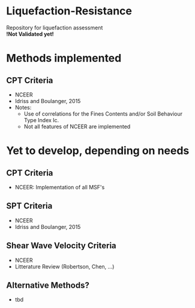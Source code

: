 # Liquefaction-Resistance
Repository for  liquefaction assessment <br/>
__!Not Validated yet!__

# Methods implemented
## CPT Criteria
- NCEER <br>
- Idriss and Boulanger, 2015
- Notes:
	- Use of correlations for the Fines Contents and/or Soil Behaviour Type Index Ic. <br>
	- Not all features of NCEER are implemented

# Yet to develop, depending on needs
## CPT Criteria 
- NCEER: Implementation of all MSF's 
## SPT Criteria
- NCEER<br/>
- Idriss and Boulanger, 2015
## Shear Wave Velocity Criteria
- NCEER<br/>
- Litterature Review (Robertson, Chen, ...)
## Alternative Methods?
- tbd
